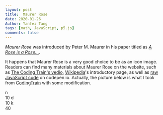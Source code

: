 ```yaml
---
layout: post
title:  Maurer Rose
date: 2020-01-26
Author: Yanfei Tang
tags: [math, JavaScript, p5.js]
comments: false
---
```


*Maurer Rose* was introduced by Peter M. Maurer in his paper titled as [*A Rose is a Rose...*](https://www.jstor.org/stable/2322215?origin=crossref&seq=1). 

<!-- more -->

It happens that Maurer Rose is a very good choice to be as an icon image. Readers can find many materials about Maurer Rose on the website, such as [The Coding Train's vedio](https://www.youtube.com/watch?v=f5QBExMNB1I), [Wikipedia](https://en.wikipedia.org/wiki/Maurer_rose)'s introductory page, as well as [raw JavaScript code](https://codepen.io/Igor_Konovalov/full/ZJwPQv/) on codepen.io. Actually, the picture below is what I took from [CodingTrain](https://github.com/CodingTrain/website/tree/master/CodingChallenges/CC_055_Roses/P5) with some modification. 


<div class="mycontainer" id="canvas-holder">
    <!-- Our sketch will go here! -->
</div>

<div class="mycontainer">
	<div class="flex-box-container">
		<span>n</span>
		<div id="button-holder1"></div>
		<span id="rose-params-n">10</span>
		<span>d</span>
		<div id="button-holder2"></div>
		<span id="rose-params-d">10</span>
		<span>k</span>
		<div id="button-holder3"></div>
		<span id="rose-params-k">40</span>
	</div>
</div>

<script type="text/javascript" src="/assets/2020/scripts/rose.js"></script>





